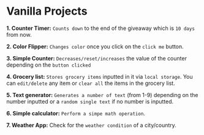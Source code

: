 # Vanilla Projects

**1. Counter Timer:** `Counts down` to the end of the giveaway which is `10 days` from now.

**2. Color Flipper:** `Changes color` once you click on the `click me` button.

**3. Simple Counter:** `Decreases/reset/increases` the value of the counter depending on the `button clicked`

**4. Grocery list:** `Stores grocery items` inputted in it via `local storage`. You can `edit/delete` any item or `clear all` the items in the grocery list.

**5. Text generator:** `Generates a number of text` (from 1-9) depending on the number inputted or a `random single text` if no number is inputted.

**6. Simple calculator:** `Perform a simpe math operation`.

**7. Weather App:** Check for the `weather condition` of a city/country.
